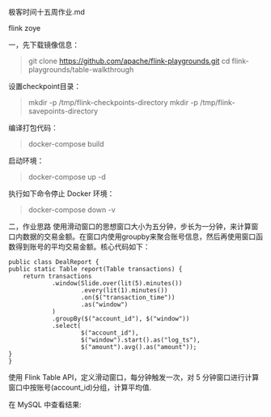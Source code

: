 极客时间十五周作业.md

flink zoye 

一，先下载镜像信息：
> git clone  https://github.com/apache/flink-playgrounds.git
  cd flink-playgrounds/table-walkthrough

设置checkpoint目录：
> mkdir -p /tmp/flink-checkpoints-directory
  mkdir -p /tmp/flink-savepoints-directory

编译打包代码：
> docker-compose build

启动环境：
> docker-compose up -d

执行如下命令停止 Docker 环境：
> docker-compose down -v


二，作业思路
使用滑动窗口的思想窗口大小为五分钟，步长为一分钟，来计算窗口内数据的交易金额。在窗口内使用groupby来聚合账号信息，然后再使用窗口函数得到账号的平均交易金额。核心代码如下：

	public class DealReport {
    public static Table report(Table transactions) {
        return transactions
                .window(Slide.over(lit(5).minutes())
                        .every(lit(1).minutes())
                        .on($("transaction_time"))
                        .as("window")
                )
                .groupBy($("account_id"), $("window"))
                .select(
                        $("account_id"),
                        $("window").start().as("log_ts"),
                        $("amount").avg().as("amount"));
    }
	}

使用 Flink Table API，定义滑动窗口，每分钟触发一次，对 5 分钟窗口进行计算
窗口中按账号(account_id)分组，计算平均值.

在 MySQL 中查看结果:


